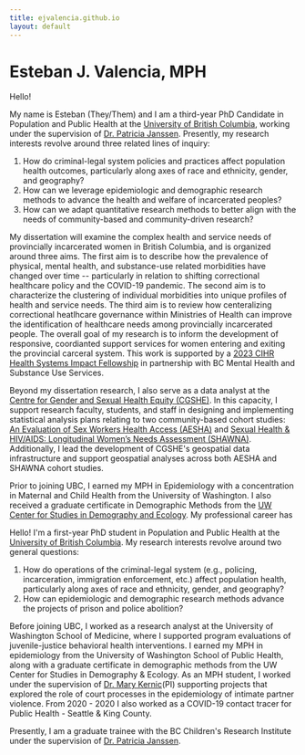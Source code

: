 ```yaml
---
title: ejvalencia.github.io
layout: default
---
```


# Esteban J. Valencia, MPH

Hello!

My name is Esteban (They/Them) and I am a third-year PhD Candidate in Population and Public Health at the [University of British Columbia](https://www.spph.ubc.ca/), working under the supervision of [Dr. Patricia Janssen](https://www.bcchr.ca/pjanssen). Presently, my research interests revolve around three related lines of inquiry:

1.	How do criminal-legal system policies and practices affect population health outcomes, particularly along axes of race and ethnicity, gender, and geography?
2.	How can we leverage epidemiologic and demographic research methods to advance the health and welfare of incarcerated peoples?
3.	How can we adapt quantitative research methods to better align with the needs of community-based and community-driven research?

My dissertation will examine the complex health and service needs of provincially incarcerated women in British Columbia, and is organized around three aims. The first aim is to describe how the prevalence of physical, mental health, and substance-use related morbidities have changed over time -- particularly in relation to shifting correctional healthcare policy and the COVID-19 pandemic. The second aim is to characterize the clustering of individual morbidities into unique profiles of health and service needs. The third aim is to review how centeralizing correctional heatlhcare governance within Ministries of Health can improve the identification of healthcare needs among provincially incarcerated people. The overall goal of my research is to inform the development of responsive, coordianted support services for women entering and exiting the provincial carceral system. This work is supported by a [2023 CIHR Health Systems Impact Fellowship](https://cihr-irsc.gc.ca/e/53687.html) in partnership with BC Mental Health and Substance Use Services.

Beyond my dissertation research, I also serve as a data analyst at the [Centre for Gender and Sexual Health Equity (CGSHE)](https://cgshe.ca/). In this capacity, I support research faculty, students, and staff in designing and implementing statistical analysis plans relating to two community-based cohort studies: [An Evaluation of Sex Workers Health Access (AESHA)](https://cgshe.ca/research/community-based-cohorts-social-policy-research/aesha/) and [Sexual Health & HIV/AIDS: Longitudinal Women’s Needs Assessment (SHAWNA)](https://cgshe.ca/research/community-based-cohorts-social-policy-research/shawna/). Additionally, I lead the development of CGSHE's geospatial data infrastructure and support geospatial analyses across both AESHA and SHAWNA cohort studies.

Prior to joining UBC, I earned my MPH in Epidemiology with a concentration in Maternal and Child Health from the University of Washington. I also received a graduate certificate in Demographic Methods from the [UW Center for Studies in Demography and Ecology](https://csde.washington.edu/). My professional career has 




Hello! I'm a first-year PhD student in Population and Public Health at the [University of British Columbia](https://www.spph.ubc.ca/). My research interests revolve around two general questions:

1. How do operations of the criminal-legal system (e.g., policing, incarceration, immigration enforcement, etc.) affect population health, particularly along axes of race and ethnicity, gender, and geography?
2. How can epidemiologic and demographic research methods advance the projects of prison and police abolition?

Before joining UBC, I worked as a research analyst at the University of Washington School of Medicine, where I supported program evaluations of juvenile-justice behavioral health interventions. I earned my MPH in epidemiology from the University of Washington School of Public Health, along with a graduate certificate in demographic methods from the UW Center for Studies in Demography & Ecology. As an MPH student, I worked under the supervision of [Dr. Mary Kernic](https://epi.washington.edu/faculty/kernic-mary/)(PI) supporting projects that explored the role of court processes in the epidemiology of intimate partner violence. From 2020 - 2020 I also worked as a COVID-19 contact tracer for Public Health - Seattle & King County.

Presently, I am a graduate trainee with the BC Children's Research Institute under the supervision of [Dr. Patricia Janssen](https://www.bcchr.ca/pjanssen).
